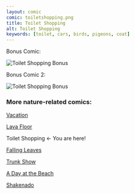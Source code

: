 ```yaml
---
layout: comic
comic: toiletshopping.png
title: Toilet Shopping
alt: Toilet Shopping
keywords: [toilet, cars, birds, pigeons, coat]
---
```


Bonus Comic:

![Toilet Shopping Bonus](/images/toiletshopping_bonus.png)

Bonus Comic 2:

![Toilet Shopping Bonus](/images/toiletshopping_bonus2.png)


### More nature-related comics:

[Vacation](https://lolnein.com/2017/05/26/vacation/)

[Lava Floor](https://lolnein.com/2017/06/09/lavafloor/)

Toilet Shopping <- You are here!

[Falling Leaves](https://lolnein.com/2017/11/06/fallingleaves/)

[Trunk Show](https://lolnein.com/2017/12/23/trunkshow/)

[A Day at the Beach](https://lolnein.com/2019/04/11/adayatthebeach/)

[Shakenado](https://lolnein.com/2019/04/30/shakenado/)